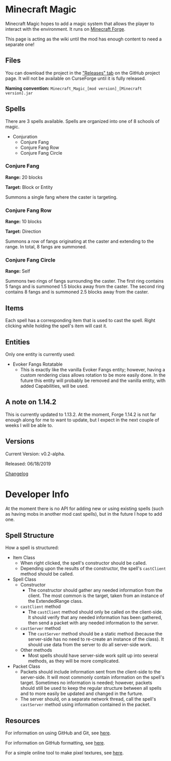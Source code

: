 # Minecraft Magic
Minecraft Magic hopes to add a magic system that allows the player to interact with the environment. It runs on [Minecraft Forge](https://files.minecraftforge.net/maven/net/minecraftforge/forge/index_1.13.2.html).

This page is acting as the wiki until the mod has enough content to need a separate one!

## Files
You can download the project in the ["Releases" tab](https://github.com/TheKingElessar/Minecraft-Magic/releases) on the GitHub project page. It will not be available on CurseForge until it is fully released.

**Naming convention:** `Minecraft_Magic_[mod version]_[Minecraft version].jar`

## Spells
There are 3 spells available. Spells are organized into one of 8 schools of magic.
- Conjuration
  - Conjure Fang
  - Conjure Fang Row
  - Conjure Fang Circle

### Conjure Fang
**Range:** 20 blocks

**Target:** Block or Entity

Summons a single fang where the caster is targeting.

### Conjure Fang Row
**Range:** 10 blocks

**Target:** Direction

Summons a row of fangs originating at the caster and extending to the range. In total, 8 fangs are summoned.

### Conjure Fang Circle
**Range:** Self

Summons two rings of fangs surrounding the caster. The first ring contains 5 fangs and is summoned 1.5 blocks away from the caster. The second ring contains 8 fangs and is summoned 2.5 blocks away from the caster.

## Items
Each spell has a corresponding item that is used to cast the spell. Right clicking while holding the spell's item will cast it.

## Entities
Only one entity is currently used:
- Evoker Fangs Rotatable
  - This is exactly like the vanilla Evoker Fangs entity; however, having a custom rendering class allows rotation to be more easily done. In the future this entity will probably be removed and the vanilla entity, with added Capabilities, will be used.

## A note on 1.14.2
This is currently updated to 1.13.2. At the moment, Forge 1.14.2 is not far enough along for me to want to update, but I expect in the next couple of weeks I will be able to.

## Versions
Current Version: v0.2-alpha.

Released: 06/18/2019

[Changelog](CHANGELOG.md)

# Developer Info
At the moment there is no API for adding new or using existing spells (such as having mobs in another mod cast spells), but in the future I hope to add one.

## Spell Structure
How a spell is structured:
- Item Class
  - When right clicked, the spell's constructor should be called.
  - Depending upon the results of the constructor, the spell's `castClient` method should be called.
- Spell Class
  - Constructor
    - The constructor should gather any needed information from the client. The most common is the target, taken from an instance of the ExtendedRange class.
  - `castClient` method
    - The `castClient` method should only be called on the client-side. It should verify that any needed information has been gathered, then send a packet with any needed information to the server.
  - `castServer` method
    - The `castServer` method should be a static method (because the server-side has no need to re-create an instance of the class). It should use data from the server to do all server-side work.
  - Other methods
    - Most spells should have server-side work split up into several methods, as they will be more complicated.
- Packet Class
  - Packets should include information sent from the client-side to the server-side. It will most commonly contain information on the spell's target. Sometimes no information is needed; however, packets should still be used to keep the regular structure between all spells and to more easily be updated and changed in the furture.
  - The server should, on a separate network thread, call the spell's `castServer` method using information contained in the packet.

## Resources
For information on using GitHub and Git, see [here](https://product.hubspot.com/blog/git-and-github-tutorial-for-beginners).

For information on GitHub formatting, see [here](https://help.github.com/en/articles/basic-writing-and-formatting-syntax).

For a simple online tool to make pixel textures, see [here](https://www.pixilart.com/draw).
